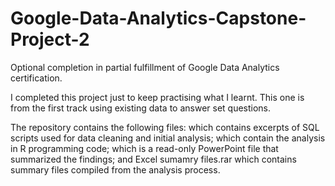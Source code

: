 # Google-Data-Analytics-Capstone-Project-2
Optional completion in partial fulfillment of Google Data Analytics certification.

I completed this project just to keep practising what I learnt.  This one is from the first track using existing data to answer set questions.

The repository contains the following files:  which contains excerpts of SQL scripts used for data cleaning and initial analysis; which contain the analysis in R programming code;  which is a read-only PowerPoint file that summarized the findings; and Excel sumamry files.rar which contains summary files compiled from the analysis process.

